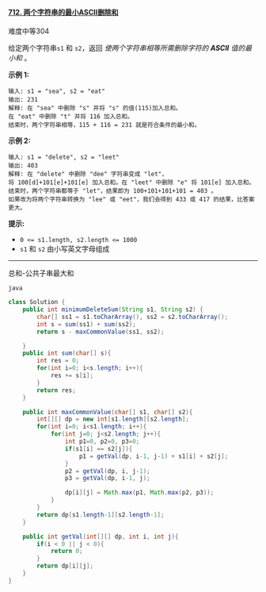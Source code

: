 #### [712. 两个字符串的最小ASCII删除和](https://leetcode.cn/problems/minimum-ascii-delete-sum-for-two-strings/)

难度中等304

给定两个字符串`s1` 和 `s2`，返回 *使两个字符串相等所需删除字符的 **ASCII** 值的最小和* 。

 

**示例 1:**

```
输入: s1 = "sea", s2 = "eat"
输出: 231
解释: 在 "sea" 中删除 "s" 并将 "s" 的值(115)加入总和。
在 "eat" 中删除 "t" 并将 116 加入总和。
结束时，两个字符串相等，115 + 116 = 231 就是符合条件的最小和。
```

**示例 2:**

```
输入: s1 = "delete", s2 = "leet"
输出: 403
解释: 在 "delete" 中删除 "dee" 字符串变成 "let"，
将 100[d]+101[e]+101[e] 加入总和。在 "leet" 中删除 "e" 将 101[e] 加入总和。
结束时，两个字符串都等于 "let"，结果即为 100+101+101+101 = 403 。
如果改为将两个字符串转换为 "lee" 或 "eet"，我们会得到 433 或 417 的结果，比答案更大。
```

 

**提示:**

- `0 <= s1.length, s2.length <= 1000`
- `s1` 和 `s2` 由小写英文字母组成

---

总和-公共子串最大和

`java`

```java
class Solution {
    public int minimumDeleteSum(String s1, String s2) {
        char[] ss1 = s1.toCharArray(), ss2 = s2.toCharArray();
        int s = sum(ss1) + sum(ss2);
        return s - maxCommonValue(ss1, ss2);

    }
    public int sum(char[] s){
        int res = 0;
        for(int i=0; i<s.length; i++){
            res += s[i];
        }
        return res;
    }

    public int maxCommonValue(char[] s1, char[] s2){
        int[][] dp = new int[s1.length][s2.length];
        for(int i=0; i<s1.length; i++){
            for(int j=0; j<s2.length; j++){
                int p1=0, p2=0, p3=0;
                if(s1[i] == s2[j]){
                    p1 = getVal(dp, i-1, j-1) + s1[i] + s2[j];
                }
                p2 = getVal(dp, i, j-1);
                p3 = getVal(dp, i-1, j);

                dp[i][j] = Math.max(p1, Math.max(p2, p3));
            }
        }
        return dp[s1.length-1][s2.length-1];
    }

    public int getVal(int[][] dp, int i, int j){
        if(i < 0 || j < 0){
            return 0;
        }
        return dp[i][j];
    }
}
```

